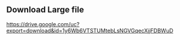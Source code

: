 ## Download Large file
https://drive.google.com/uc?export=download&id=1y6Wb6VTSTUMtebLsNGVGqecXjjFDBWuD
